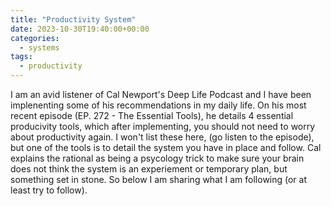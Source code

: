 ```yaml
---
title: "Productivity System"
date: 2023-10-30T19:40:00+00:00
categories:
  - systems
tags:
  - productivity
---
```


I am an avid listener of Cal Newport's Deep Life Podcast and I have been implenenting some of his recommendations in my daily life. On his most recent episode (EP. 272 - The Essential Tools), he details 4 essential producivity tools, which after implementing, you should not need to worry about productivity again. I won't list these here, (go listen to the episode), but one of the tools is to detail the system you have in place and follow. Cal explains the rational as being a psycology trick to make sure your brain does not think the system is an experiement or temporary plan, but something set in stone. So below I am sharing what I am following (or at least try to follow).


